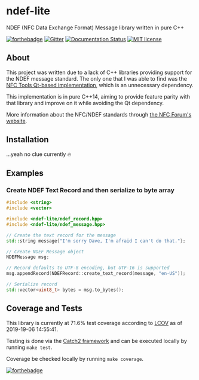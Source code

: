 # ndef-lite

NDEF (NFC Data Exchange Format) Message library written in pure C++

[![forthebadge](https://img.shields.io/badge/MADE%20WITH-C++-ef4041.svg?style=for-the-badge&labelColor=c1282d)](https://forthebadge.com)
[![Gitter](https://img.shields.io/gitter/room/RPiAwesomeness/libndef.svg?logo=gitter&style=for-the-badge)](https://gitter.im/libndef/community)
[![Documentation Status](https://readthedocs.org/projects/libndef/badge/?version=latest&style=for-the-badge)](http://libndef.readthedocs.io/)
[![MIT license](https://img.shields.io/badge/License-MIT-blue.svg?style=for-the-badge)](https://gitlab.com/RPiAwesomeness/libndef/blob/master/LICENSE)

## About

This project was written due to a lack of C++ libraries providing support for the NDEF message standard. The only one that I was able to find was the [NFC Tools Qt-based implementation](https://github.com/nfc-tools/libndef), which is an unnecessary dependency.

This implementation is in pure C++14, aiming to provide feature parity with that library and improve on it while avoiding the Qt dependency.

More information about the NFC/NDEF standards through [the NFC Forum's website](https://nfc-forum.org/our-work/specifications-and-application-documents/specifications/nfc-forum-technical-specifications/).

## Installation

...yeah no clue currently :fire:

## Examples

### Create NDEF Text Record and then serialize to byte array

```c++
#include <string>
#include <vector>

#include <ndef-lite/ndef_record.hpp>
#include <ndef-lite/ndef_message.hpp>

// Create the text record for the message 
std::string message{"I'm sorry Dave, I'm afraid I can't do that."};

// Create NDEF Message object
NDEFMessage msg;

// Record defaults to UTF-8 encoding, but UTF-16 is supported
msg.appendRecord(NDEFRecord::create_text_record(message, "en-US"));

// Serialize record
std::vector<uint8_t> bytes = msg.to_bytes();
```

## Coverage and Tests

This library is currently at 71.6% test coverage according to [LCOV](http://ltp.sourceforge.net/coverage/lcov.php) as of 2019-19-06 14:55:41.

Testing is done via the [Catch2 framework](https://github.com/catchorg/Catch2) and can be executed locally by running `make test`.

Coverage be checked locally by running `make coverage`.

[![forthebadge](https://img.shields.io/badge/USES-BADGES-38c1d0.svg?style=for-the-badge&labelColor=45a4b8)](https://forthebadge.com)